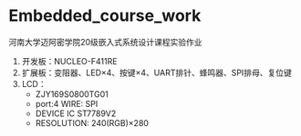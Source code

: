 # Embedded_course_work
河南大学迈阿密学院20级嵌入式系统设计课程实验作业
1. 开发板：NUCLEO-F411RE
2. 扩展板：变阻器、LED×4、按键×4、UART排针、蜂鸣器、SPI排母、复位键
3. LCD：
      - ZJY169S0800TG01
      - port:4 WIRE: SPI
      - DEVICE IC ST7789V2
      - RESOLUTION: 240(RGB)×280
